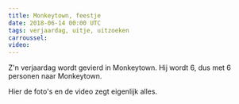 ```yaml
---
title: Monkeytown, feestje
date: 2018-06-14 00:00 UTC
tags: verjaardag, uitje, uitzoeken
carroussel:
video:
---
```

Z'n verjaardag wordt gevierd in Monkeytown. Hij wordt 6, dus met 6 personen naar Monkeytown.

Hier de foto's en de video zegt eigenlijk alles.



